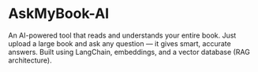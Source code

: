 # AskMyBook-AI
An AI-powered tool that reads and understands your entire book. Just upload a large book and ask any question — it gives smart, accurate answers. Built using LangChain, embeddings, and a vector database (RAG architecture).
